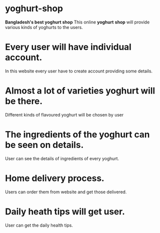 # yoghurt-shop
**Bangladesh's best yoghurt shop**
This online **yoghurt** **shop** will provide various kinds of yoghurts to the users.

# Every user will have individual account.
In this website every user have to create account providing some details.
# Almost a lot of varieties yoghurt will be there.
Different kinds of flavoured yoghurt will be chosen by user
# The ingredients of the yoghurt can be seen on details.
User can see the details of ingredients of every yoghurt.
# Home delivery process.
Users can order them from website and get those delivered.
# Daily heath tips will get user.
User can get the daily health tips.